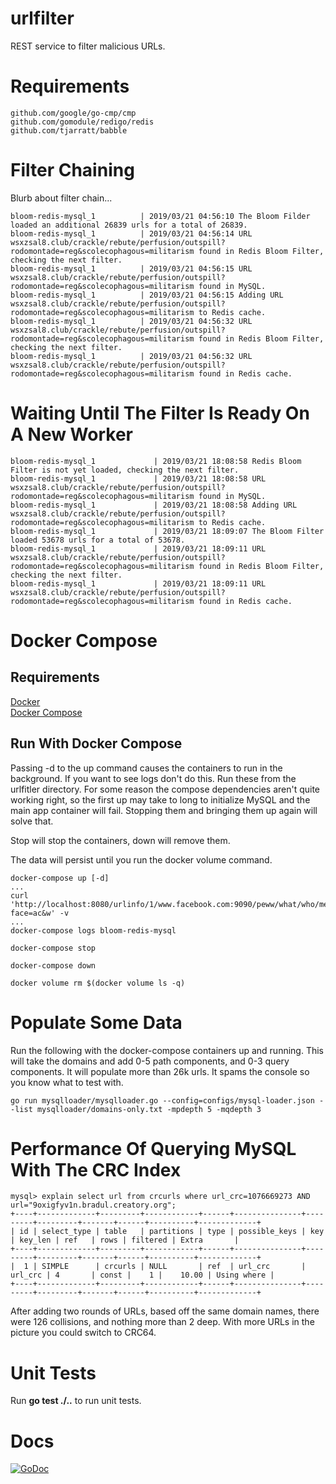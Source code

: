 # urlfilter
REST service to filter malicious URLs.

# Requirements
```
github.com/google/go-cmp/cmp
github.com/gomodule/redigo/redis
github.com/tjarratt/babble
```

# Filter Chaining
Blurb about filter chain...
```
bloom-redis-mysql_1          | 2019/03/21 04:56:10 The Bloom Filder loaded an additional 26839 urls for a total of 26839.
bloom-redis-mysql_1          | 2019/03/21 04:56:14 URL wsxzsal8.club/crackle/rebute/perfusion/outspill?rodomontade=reg&scolecophagous=militarism found in Redis Bloom Filter, checking the next filter.
bloom-redis-mysql_1          | 2019/03/21 04:56:15 URL wsxzsal8.club/crackle/rebute/perfusion/outspill?rodomontade=reg&scolecophagous=militarism found in MySQL.
bloom-redis-mysql_1          | 2019/03/21 04:56:15 Adding URL wsxzsal8.club/crackle/rebute/perfusion/outspill?rodomontade=reg&scolecophagous=militarism to Redis cache.
bloom-redis-mysql_1          | 2019/03/21 04:56:32 URL wsxzsal8.club/crackle/rebute/perfusion/outspill?rodomontade=reg&scolecophagous=militarism found in Redis Bloom Filter, checking the next filter.
bloom-redis-mysql_1          | 2019/03/21 04:56:32 URL wsxzsal8.club/crackle/rebute/perfusion/outspill?rodomontade=reg&scolecophagous=militarism found in Redis cache.
```

# Waiting Until The Filter Is Ready On A New Worker
```
bloom-redis-mysql_1             | 2019/03/21 18:08:58 Redis Bloom Filter is not yet loaded, checking the next filter.
bloom-redis-mysql_1             | 2019/03/21 18:08:58 URL wsxzsal8.club/crackle/rebute/perfusion/outspill?rodomontade=reg&scolecophagous=militarism found in MySQL.
bloom-redis-mysql_1             | 2019/03/21 18:08:58 Adding URL wsxzsal8.club/crackle/rebute/perfusion/outspill?rodomontade=reg&scolecophagous=militarism to Redis cache.
bloom-redis-mysql_1             | 2019/03/21 18:09:07 The Bloom Filter loaded 53678 urls for a total of 53678.
bloom-redis-mysql_1             | 2019/03/21 18:09:11 URL wsxzsal8.club/crackle/rebute/perfusion/outspill?rodomontade=reg&scolecophagous=militarism found in Redis Bloom Filter, checking the next filter.
bloom-redis-mysql_1             | 2019/03/21 18:09:11 URL wsxzsal8.club/crackle/rebute/perfusion/outspill?rodomontade=reg&scolecophagous=militarism found in Redis cache.
```

# Docker Compose
## Requirements
[Docker](https://www.docker.com/get-started)\
[Docker Compose](https://docs.docker.com/compose/)

## Run With Docker Compose
Passing -d to the up command causes the containers to run in the background. If you want to see logs don't do this. Run these from the urlfitler directory. For some reason the compose dependencies aren't quite working right, so the first up may take to long to initialize MySQL and the main app container will fail. Stopping them and bringing them up again will solve that.

Stop will stop the containers, down will remove them.

The data will persist until you run the docker volume command.
```
docker-compose up [-d]
...
curl 'http://localhost:8080/urlinfo/1/www.facebook.com:9090/peww/what/who/merp.html?face=ac&w' -v
...
docker-compose logs bloom-redis-mysql

docker-compose stop

docker-compose down

docker volume rm $(docker volume ls -q)
```

# Populate Some Data
Run the following with the docker-compose containers up and running. This will take the domains and add 0-5 path components, and 0-3 query components. It will populate more than 26k urls. It spams the console so you know what to test with.
```
go run mysqlloader/mysqlloader.go --config=configs/mysql-loader.json --list mysqlloader/domains-only.txt -mpdepth 5 -mqdepth 3
```

# Performance Of Querying MySQL With The CRC Index
```
mysql> explain select url from crcurls where url_crc=1076669273 AND url="9oxigfyv1n.bradul.creatory.org";
+----+-------------+---------+------------+------+---------------+---------+---------+-------+------+----------+-------------+
| id | select_type | table   | partitions | type | possible_keys | key     | key_len | ref   | rows | filtered | Extra       |
+----+-------------+---------+------------+------+---------------+---------+---------+-------+------+----------+-------------+
|  1 | SIMPLE      | crcurls | NULL       | ref  | url_crc       | url_crc | 4       | const |    1 |    10.00 | Using where |
+----+-------------+---------+------------+------+---------------+---------+---------+-------+------+----------+-------------+
```

After adding two rounds of URLs, based off the same domain names, there were 126 collisions, and nothing more than 2 deep. With more URLs in the picture you could switch to CRC64.

# Unit Tests
Run **go test ./..** to run unit tests.

# Docs
[![GoDoc](https://godoc.org/github.com/tmortimer/urlfilter?status.svg)](https://godoc.org/github.com/tmortimer/urlfilter)

